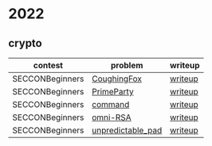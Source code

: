 # 2022

## crypto

contest | problem | writeup
--- | --- | ---
SECCONBeginners | [CoughingFox](SECCONBeginners/crypto/CoughingFox) | [writeup](SECCONBeginners/crypto/CoughingFox/writeup.md)
SECCONBeginners | [PrimeParty](SECCONBeginners/crypto/PrimeParty) | [writeup](SECCONBeginners/crypto/PrimeParty/writeup.md)
SECCONBeginners | [command](SECCONBeginners/crypto/command) | [writeup](SECCONBeginners/crypto/command/writeup.md)
SECCONBeginners | [omni-RSA](SECCONBeginners/crypto/omni-RSA) | [writeup](SECCONBeginners/crypto/omni-RSA/writeup.md)
SECCONBeginners | [unpredictable_pad](SECCONBeginners/crypto/unpredictable_pad) | [writeup](SECCONBeginners/crypto/unpredictable_pad/writeup.md)
